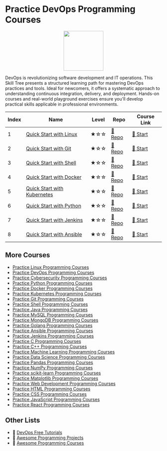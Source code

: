 # Practice DevOps Programming Courses

<div align="center">
<img width="128px" src="https://file.labex.io/path/a3Od9y18p0bV.png">
</div>

DevOps is revolutionizing software development and IT operations. This Skill Tree presents a structured learning path for mastering DevOps practices and tools. Ideal for newcomers, it offers a systematic approach to understanding continuous integration, delivery, and deployment. Hands-on courses and real-world playground exercises ensure you'll develop practical skills applicable in professional environments.

|   Index | Name                                                                                | Level   | Repo                                                                | Course Link                                                     |
|---------|-------------------------------------------------------------------------------------|---------|---------------------------------------------------------------------|-----------------------------------------------------------------|
|       1 | [Quick Start with Linux](https://labex.io/courses/quick-start-with-linux)           | ★☆☆     | [🔗 Repo](https://github.com/labex-labs/quick-start-with-linux)      | [🚀 Start](https://labex.io/courses/quick-start-with-linux)      |
|       2 | [Quick Start with Git](https://labex.io/courses/quick-start-with-git)               | ★☆☆     | [🔗 Repo](https://github.com/labex-labs/quick-start-with-git)        | [🚀 Start](https://labex.io/courses/quick-start-with-git)        |
|       3 | [Quick Start with Shell](https://labex.io/courses/quick-start-with-shell)           | ★☆☆     | [🔗 Repo](https://github.com/labex-labs/quick-start-with-shell)      | [🚀 Start](https://labex.io/courses/quick-start-with-shell)      |
|       4 | [Quick Start with Docker](https://labex.io/courses/quick-start-with-docker)         | ★☆☆     | [🔗 Repo](https://github.com/labex-labs/quick-start-with-docker)     | [🚀 Start](https://labex.io/courses/quick-start-with-docker)     |
|       5 | [Quick Start with Kubernetes](https://labex.io/courses/quick-start-with-kubernetes) | ★☆☆     | [🔗 Repo](https://github.com/labex-labs/quick-start-with-kubernetes) | [🚀 Start](https://labex.io/courses/quick-start-with-kubernetes) |
|       6 | [Quick Start with Python](https://labex.io/courses/quick-start-with-python)         | ★☆☆     | [🔗 Repo](https://github.com/labex-labs/quick-start-with-python)     | [🚀 Start](https://labex.io/courses/quick-start-with-python)     |
|       7 | [Quick Start with Jenkins](https://labex.io/courses/quick-start-with-jenkins)       | ★☆☆     | [🔗 Repo](https://github.com/labex-labs/quick-start-with-jenkins)    | [🚀 Start](https://labex.io/courses/quick-start-with-jenkins)    |
|       8 | [Quick Start with Ansible](https://labex.io/courses/quick-start-with-ansible)       | ★☆☆     | [🔗 Repo](https://github.com/labex-labs/quick-start-with-ansible)    | [🚀 Start](https://labex.io/courses/quick-start-with-ansible)    |

## More Courses

- [Practice Linux Programming Courses](https://github.com/labex-labs/practice-linux-programming-courses)
- [Practice DevOps Programming Courses](https://github.com/labex-labs/practice-devops-programming-courses)
- [Practice Cybersecurity Programming Courses](https://github.com/labex-labs/practice-cybersecurity-programming-courses)
- [Practice Python Programming Courses](https://github.com/labex-labs/practice-python-programming-courses)
- [Practice Docker Programming Courses](https://github.com/labex-labs/practice-docker-programming-courses)
- [Practice Kubernetes Programming Courses](https://github.com/labex-labs/practice-kubernetes-programming-courses)
- [Practice Git Programming Courses](https://github.com/labex-labs/practice-git-programming-courses)
- [Practice Shell Programming Courses](https://github.com/labex-labs/practice-shell-programming-courses)
- [Practice Java Programming Courses](https://github.com/labex-labs/practice-java-programming-courses)
- [Practice MySQL Programming Courses](https://github.com/labex-labs/practice-mysql-programming-courses)
- [Practice MongoDB Programming Courses](https://github.com/labex-labs/practice-mongodb-programming-courses)
- [Practice Golang Programming Courses](https://github.com/labex-labs/practice-go-programming-courses)
- [Practice Ansible Programming Courses](https://github.com/labex-labs/practice-ansible-programming-courses)
- [Practice Jenkins Programming Courses](https://github.com/labex-labs/practice-jenkins-programming-courses)
- [Practice C Programming Courses](https://github.com/labex-labs/practice-c-programming-courses)
- [Practice C++ Programming Courses](https://github.com/labex-labs/practice-cpp-programming-courses)
- [Practice Machine Learning Programming Courses](https://github.com/labex-labs/practice-ml-programming-courses)
- [Practice Data Science Programming Courses](https://github.com/labex-labs/practice-data-science-programming-courses)
- [Practice Pandas Programming Courses](https://github.com/labex-labs/practice-pandas-programming-courses)
- [Practice NumPy Programming Courses](https://github.com/labex-labs/practice-numpy-programming-courses)
- [Practice scikit-learn Programming Courses](https://github.com/labex-labs/practice-sklearn-programming-courses)
- [Practice Matplotlib Programming Courses](https://github.com/labex-labs/practice-matplotlib-programming-courses)
- [Practice Web Development Programming Courses](https://github.com/labex-labs/practice-web-development-programming-courses)
- [Practice HTML Programming Courses](https://github.com/labex-labs/practice-html-programming-courses)
- [Practice CSS Programming Courses](https://github.com/labex-labs/practice-css-programming-courses)
- [Practice JavaScript Programming Courses](https://github.com/labex-labs/practice-javascript-programming-courses)
- [Practice React Programming Courses](https://github.com/labex-labs/practice-react-programming-courses)


## Other Lists

- 🔗 [DevOps Free Tutorials](https://github.com/labex-labs/devops-free-tutorials)
- 🔗 [Awesome Programming Projects](https://github.com/labex-labs/awesome-programming-projects)
- 🔗 [Awesome Programming Courses](https://github.com/labex-labs/awesome-programming-courses)

